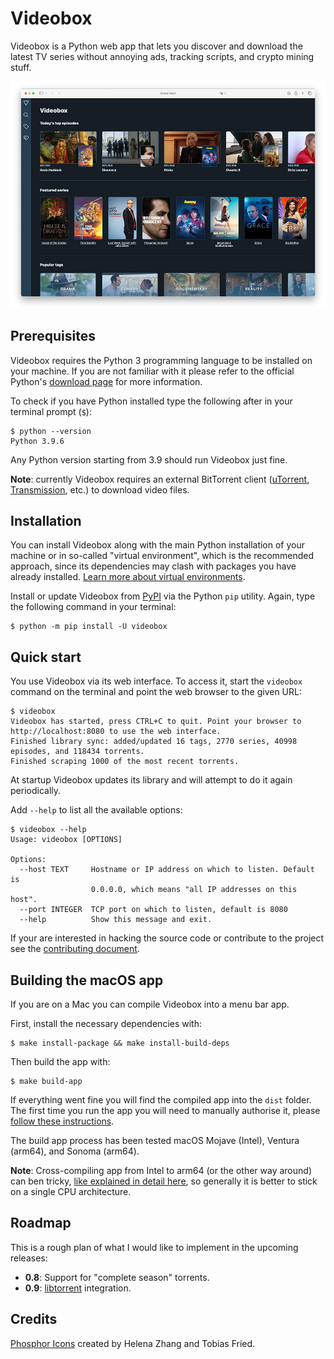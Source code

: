 # Videobox

Videobox is a Python web app that lets you discover and download the latest TV series without annoying ads, tracking scripts, and crypto mining stuff.

![The Videobox home page](screenshot.jpg)

## Prerequisites

Videobox requires the Python 3 programming language to be installed on your machine. If you are not familiar with it please refer to the official Python's [download page][d] for more information. 

To check if you have Python installed type the following after in your terminal prompt (`$`):

```
$ python --version 
Python 3.9.6
```

Any Python version starting from 3.9 should run Videobox just fine. 

**Note**: currently Videobox requires an external BitTorrent client ([uTorrent](https://www.utorrent.com), [Transmission](https://transmissionbt.com), etc.) to download video files.

## Installation

You can install Videobox along with the main Python installation of your machine or in so-called "virtual environment", which is the recommended approach, since its dependencies may clash with packages you have already installed. [Learn more about virtual environments][venv]. 

Install or update Videobox from [PyPI][2] via the Python `pip` utility. Again, type the following command in your terminal:

```
$ python -m pip install -U videobox
```

## Quick start

You use Videobox via its web interface. To access it, start the `videobox` command on the terminal and point the web browser to the given URL:

```
$ videobox
Videobox has started, press CTRL+C to quit. Point your browser to http://localhost:8080 to use the web interface.
Finished library sync: added/updated 16 tags, 2770 series, 40998 episodes, and 118434 torrents.
Finished scraping 1000 of the most recent torrents.
```

At startup Videobox updates its library and will attempt to do it again periodically.

Add `--help` to list all the available options:

```
$ videobox --help 
Usage: videobox [OPTIONS]

Options:
  --host TEXT     Hostname or IP address on which to listen. Default is
                  0.0.0.0, which means "all IP addresses on this host".
  --port INTEGER  TCP port on which to listen, default is 8080
  --help          Show this message and exit.
```

If your are interested in hacking the source code or contribute to the project see the [contributing document][contrib].

## Building the macOS app 

If you are on a Mac you can compile Videobox into a menu bar app. 

First, install the necessary dependencies with:

```
$ make install-package && make install-build-deps
```

Then build the app with:

```
$ make build-app
```

If everything went fine you will find the compiled app into the `dist` folder. The first time you run the app you will need to manually authorise it, please [follow these instructions][1].

The build app process has been tested macOS Mojave (Intel), Ventura (arm64), and Sonoma (arm64). 

**Note**: Cross-compiling app from Intel to arm64 (or the other way around) can ben tricky, [like explained in detail here][cross], so generally it is better to stick on a single CPU architecture.

## Roadmap

This is a rough plan of what I would like to implement in the upcoming releases:

* **0.8**: Support for "complete season" torrents.
* **0.9**: [libtorrent][l] integration.

## Credits 

[Phosphor Icons][i] created by Helena Zhang and Tobias Fried.


[1]: https://www.funkyspacemonkey.com/how-to-open-applications-from-anywhere-in-macos-sonoma
[2]: https://pypi.org/project/videobox/
[3]: https://brew.sh/
[4]: https://flask.palletsprojects.com/en/2.2.x/cli/
[i]: https://phosphoricons.com
[d]: https://www.python.org/downloads/
[l]: https://github.com/arvidn/libtorrent
[venv]: https://docs.python.org/3/library/venv.html
[contrib]: CONTRIBUTING.md
[cross]: https://github.com/ronaldoussoren/py2app/issues/523#issuecomment-2140630179